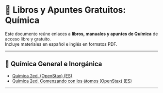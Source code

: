 # 📘 Libros y Apuntes Gratuitos: Química

Este documento reúne enlaces a **libros, manuales y apuntes de Química** de acceso libre y gratuito.  
Incluye materiales en español e inglés en formatos PDF.

---

## 📖 Química General e Inorgánica
- [Química 2ed. (OpenStax) (ES)](https://assets.openstax.org/oscms-prodcms/media/documents/Quimica-2ed-WEB.pdf)
- [Química 2ed. Comenzando con los átomos (OpenStax) (ES)](https://assets.openstax.org/oscms-prodcms/media/documents/Quimica-comenzando-atomos-2ed-WEB_oNc32Lp.pdf)

---
